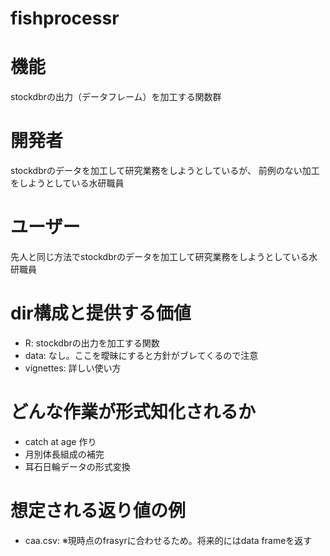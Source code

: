 # fishprocessr

# 機能
stockdbrの出力（データフレーム）を加工する関数群

# 開発者
stockdbrのデータを加工して研究業務をしようとしているが、
前例のない加工をしようとしている水研職員

# ユーザー
先人と同じ方法でstockdbrのデータを加工して研究業務をしようとしている水研職員

# dir構成と提供する価値
- R: stockdbrの出力を加工する関数
- data: なし。ここを曖昧にすると方針がブレてくるので注意
- vignettes: 詳しい使い方

# どんな作業が形式知化されるか
- catch at age 作り
- 月別体長組成の補完
- 耳石日輪データの形式変換

# 想定される返り値の例
- caa.csv: ※現時点のfrasyrに合わせるため。将来的にはdata frameを返す
